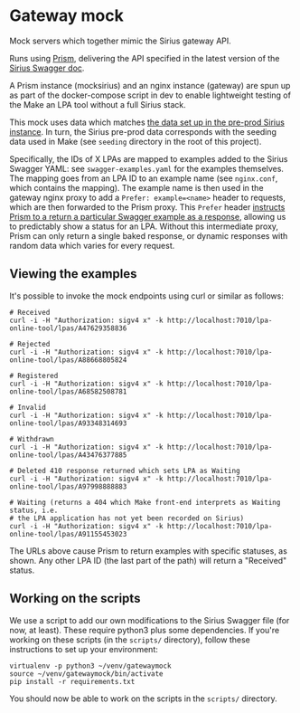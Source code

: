 # Gateway mock

Mock servers which together mimic the Sirius gateway API.

Runs using [Prism](https://stoplight.io/open-source/prism), delivering
the API specified in the latest version of the
[Sirius Swagger doc](https://github.com/ministryofjustice/opg-sirius-api-gateway/blob/master/docs/swagger.v1.yaml).

A Prism instance (mocksirius) and an nginx instance (gateway) are spun up as
part of the docker-compose script in dev to enable lightweight testing of the
Make an LPA tool without a full Sirius stack.

This mock uses data which matches
[the data set up in the pre-prod Sirius instance](https://opgtransform.atlassian.net/wiki/spaces/LDS/pages/1289191456/Testing+Track+my+LPA+Status). In turn, the Sirius pre-prod data
corresponds with the seeding data used in Make (see `seeding` directory in
the root of this project).

Specifically, the IDs of X LPAs are mapped to examples added to the Sirius
Swagger YAML: see `swagger-examples.yaml` for the examples themselves. The
mapping goes from an LPA ID to an example name (see `nginx.conf`, which
contains the mapping). The example name is then used in the gateway nginx proxy
to add a `Prefer: example=<name>` header to requests, which are then forwarded
to the Prism proxy. This `Prefer` header
[instructs Prism to a return a particular Swagger example as a response](https://github.com/stoplightio/prism/blob/master/docs/guides/01-mocking.md#Response-Generation),
allowing us to predictably show a status for an LPA. Without this intermediate proxy,
Prism can only return a single baked response, or dynamic responses with
random data which varies for every request.

## Viewing the examples

It's possible to invoke the mock endpoints using curl or similar as follows:

```
# Received
curl -i -H "Authorization: sigv4 x" -k http://localhost:7010/lpa-online-tool/lpas/A47629358836

# Rejected
curl -i -H "Authorization: sigv4 x" -k http://localhost:7010/lpa-online-tool/lpas/A88668805824

# Registered
curl -i -H "Authorization: sigv4 x" -k http://localhost:7010/lpa-online-tool/lpas/A68582508781

# Invalid
curl -i -H "Authorization: sigv4 x" -k http://localhost:7010/lpa-online-tool/lpas/A93348314693

# Withdrawn
curl -i -H "Authorization: sigv4 x" -k http://localhost:7010/lpa-online-tool/lpas/A43476377885

# Deleted 410 response returned which sets LPA as Waiting
curl -i -H "Authorization: sigv4 x" -k http://localhost:7010/lpa-online-tool/lpas/A97998888883

# Waiting (returns a 404 which Make front-end interprets as Waiting status, i.e.
# the LPA application has not yet been recorded on Sirius)
curl -i -H "Authorization: sigv4 x" -k http://localhost:7010/lpa-online-tool/lpas/A91155453023
```

The URLs above cause Prism to return examples with specific statuses, as shown.
Any other LPA ID (the last part of the path) will return a "Received" status.

## Working on the scripts

We use a script to add our own modifications to the Sirius Swagger file
(for now, at least). These require python3 plus some dependencies. If you're
working on these scripts (in the `scripts/` directory), follow these
instructions to set up your environment:

```
virtualenv -p python3 ~/venv/gatewaymock
source ~/venv/gatewaymock/bin/activate
pip install -r requirements.txt
```

You should now be able to work on the scripts in the `scripts/` directory.
